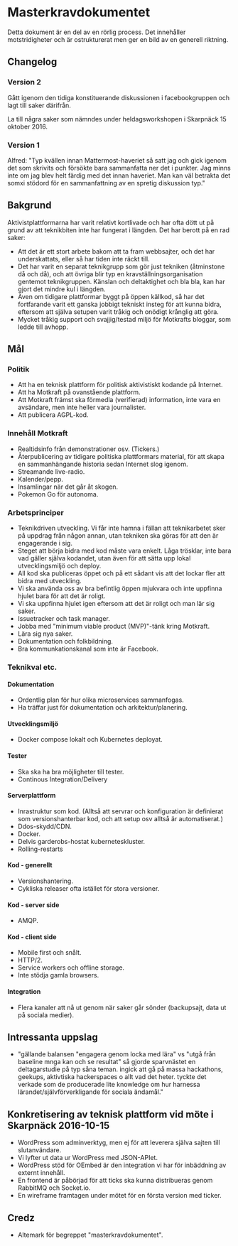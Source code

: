 # Masterkravdokumentet

Detta dokument är en del av en rörlig process. Det innehåller motstridigheter
och är ostrukturerat men ger en bild av en generell riktning.

## Changelog

### Version 2

Gått igenom den tidiga konstituerande diskussionen i facebookgruppen och
lagt till saker därifrån.

La till några saker som nämndes under heldagsworkshopen i Skarpnäck 15 oktober
2016.

### Version 1

Alfred: "Typ kvällen innan Mattermost-haveriet så satt jag och gick igenom det
som skrivits och försökte bara sammanfatta ner det i punkter. Jag minns inte om
jag blev helt färdig med det innan haveriet. Man kan väl betrakta det somxi
stödord för en sammanfattning av en spretig diskussion typ."

## Bakgrund

Aktivistplattformarna har varit relativt kortlivade och har ofta dött ut på
grund av att teknikbiten inte har fungerat i längden. Det har berott på en rad
saker:

* Att det är ett stort arbete bakom att ta fram webbsajter, och det har
underskattats, eller så har tiden inte räckt till.
* Det har varit en separat teknikgrupp som gör just tekniken (åtminstone
då och då), och att övriga blir typ en kravställningsorganisation gentemot
teknikgruppen. Känslan och deltaktighet och bla bla, kan har gjort det mindre
kul i längden.
* Även om tidigare plattformar byggt på öppen källkod, så har det fortfarande
varit ett ganska jobbigt tekniskt insteg för att kunna bidra, eftersom att
själva setupen varit tråkig och onödigt krånglig att göra.
* Mycket tråkig support och svajjig/testad miljö för Motkrafts bloggar, som
ledde till avhopp.

## Mål

### Politik

* Att ha en teknisk plattform för politisk aktivistiskt kodande på Internet.
* Att ha Motkraft på ovanstående plattform.
* Att Motkraft främst ska förmedla (verifierad) information, inte vara en
avsändare, men inte heller vara journalister.
* Att publicera AGPL-kod.

### Innehåll Motkraft

* Realtidsinfo från demonstrationer osv. (Tickers.) 
* Återpublicering av tidigare politiska plattformars material, för att skapa
en sammanhängande historia sedan Internet slog igenom.
* Streamande live-radio.
* Kalender/pepp.
* Insamlingar när det går åt skogen.
* Pokemon Go för autonoma.

### Arbetsprinciper

* Teknikdriven utveckling. Vi får inte hamna i fällan att teknikarbetet sker
på uppdrag från någon annan, utan tekniken ska göras för att den är
engagerande i sig.
* Steget att börja bidra med kod måste vara enkelt. Låga trösklar, inte bara
vad gäller själva kodandet, utan även för att sätta upp lokal utvecklingsmiljö
och deploy.
* All kod ska publiceras öppet och på ett sådant vis att det lockar fler att
bidra med utveckling.
* Vi ska använda oss av bra befintlig öppen mjukvara och inte uppfinna hjulet
bara för att det är roligt.
* Vi ska uppfinna hjulet igen eftersom att det är roligt och man lär sig saker.
* Issuetracker och task manager.
* Jobba med "minimum viable product (MVP)"-tänk kring Motkraft.
* Lära sig nya saker.
* Dokumentation och folkbildning.
* Bra kommunkationskanal som inte är Facebook.

### Teknikval etc.

#### Dokumentation

* Ordentlig plan för hur olika microservices sammanfogas.
* Ha träffar just för dokumentation och arkitektur/planering.

#### Utvecklingsmiljö

* Docker compose lokalt och Kubernetes deployat.

#### Tester

* Ska ska ha bra möjligheter till tester.
* Continous Integration/Delivery

#### Serverplattform

* Inrastruktur som kod. (Alltså att servrar och konfiguration är definierat
som versionshanterbar kod, och att setup osv alltså är automatiserat.)
* Ddos-skydd/CDN.
* Docker.
* Delvis garderobs-hostat kuberneteskluster.
* Rolling-restarts

#### Kod - generellt

* Versionshantering.
* Cykliska releaser ofta istället för stora versioner.

#### Kod - server side

* AMQP.

#### Kod - client side

* Mobile first och snålt.
* HTTP/2.
* Service workers och offline storage.
* Inte stödja gamla browsers.

#### Integration

* Flera kanaler att nå ut genom när saker går sönder (backupsajt, data ut på
sociala medier).

## Intressanta uppslag

* "gällande balansen "engagera genom locka med lära" vs "utgå från baseline
mnga kan och se resultat" så gjorde sparvnästet en deltagarstudie på typ såna
teman. ingick att gå på massa hackathons, geekups, aktivtiska hackerspaces o
allt vad det heter. tyckte det verkade som de producerade lite knowledge om hur
harnessa lärandet/självförverkligande för sociala ändamål."

## Konkretisering av teknisk plattform vid möte i Skarpnäck 2016-10-15

* WordPress som adminverktyg, men ej för att leverera själva sajten till
slutanvändare.
* Vi lyfter ut data ur WordPress med JSON-APIet.
* WordPress stöd för OEmbed är den integration vi har för inbäddning av
externt innehåll.
* En frontend är påbörjad för att ticks ska kunna distribueras genom RabbitMQ
och Socket.io.
* En wireframe framtagen under mötet för en första version med ticker.

## Credz

* Altemark för begreppet "masterkravdokumentet".


